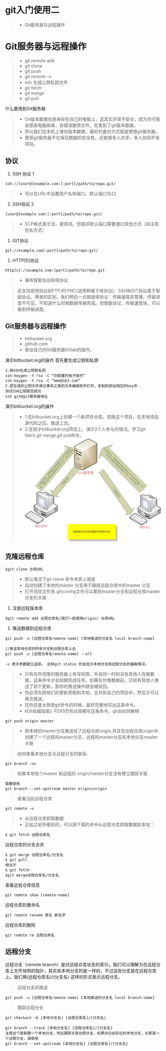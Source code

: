 # git入门使用二

> - Git服务器与远程操作

# Git服务器与远程操作

> - git remote add
> - git clone
> - git push
> - git remote –v
> - ssh 生成公钥私钥文件
> - git fetch
> - git merge
> - git pull

什么要用到Git服务器

> - Git版本数据也是保存在自己的电脑上，这其实非常不安全，因为你可能会感染电脑病毒，会错误删除文件，危害到了git版本数据。
> - 所以我们在本机上保存版本数据，最好的备份方式就是使用git服务器。
> - 使用git服务器不仅保证数据的安全性，还能够多人共享，多人协同开发项目。

## 协议

1. SSH 协议 1

```
ssh://[user@]example.com:[:port]/path/to/repo.git/
```

> - 可以在URL中设置用户名和端口。默认端口为22

1. SSH协议 2

```
[user@]example.com:[:port]/path/to/repo.git/
```

> - SCP格式表示法，更简洁。但是非默认端口需要通过其他方式（如主机别名方式）

1. GIT协议

```
git://example.com[:port]/path/to/repo.git/
```

1. HTTP[S]协议

```
http[s]://example.com:[port]/path/to/repo.git
```

> - 兼有智能协议和哑协议

> 还支持其他协议如FTP,RSYNC(这两种属于哑协议)，SSH和GIT协议属于智能协议。两者的区别，我们明白一点就是哑协议：传输速度非常慢，传输进度不可见，不知道什么时候数据传输完成。而智能协议，传输速度快，可以看到传输进度。

## Git服务器与远程操作

> - bitbucket.org
> - github.com
> - 架设自己的Git服务器Gitlab的操作。

演示bitbucket.org的操作 首先要生成公钥和私钥

```
1.用SSH生成公钥和私钥
ssh-keygen -t rsa -C “你配置的电子邮件”
ssh-keygen -t rsa -C “mmm@163.com”
2.把生成的公钥文件用记事本之类的文本编辑软件打开，复制到网站相应的key中
测试SSH公钥是否成功
ssh git@git服务器地址
```

演示bitbucket.org的操作

> - 1.在bitbucket.org上创建一个新项目仓库，克隆这个项目，在本地添加源代码之后，推送上去。
> - 2.在刚才bitbucket.org项目上，演示2个人参与的情况。学习git fetch,git merge,git pull命令。 [![image](https://github.com/csyeva/eva/raw/master/img/github/gitrm.png)](https://github.com/csyeva/eva/blob/master/img/github/gitrm.png)

## 克隆远程仓库

```
$git clone 仓库URL
```

> - 默认情况下git clone 命令本质上就是
> - 自动创建了本地的master 分支用于跟踪远程仓库中的master 分支
> - 打开项目文件夹.git\config文件可以看到master分支和远程仓库master分支的关联

1. 注册远程版本库

```
$git remote add 远程仓库名(我们一般使用origin) 仓库URL
```

1. 推送数据到远程仓库

```
git push -u [远程仓库名remote-name] [本地推送的分支名 local branch-name]

//推送本地仓库的所有分支到远程仓库上去
git push -u [远程仓库名remote-name] --all

-u 表示参数建立追踪。 这样git status 时会显示本地分支和远程分支的偏离情况。
```

> - 只有在所克隆的服务器上有写权限，并且同一时刻没有其他人在推数据，这条命令才会如期完成任务。如果在你推数据前，已经有其他人推送了若干更新，那你的推送操作就会被驳回。
> - 你必须先把他们的更新抓取到本地，合并到自己的项目中，然后才可以再次推送。
> - 在你还是太熟悉git命令的时候，最好完整地写出这条命令。
> - 《Git权威指南》P293页有对简略写这条命令，git会如何解释

```
git push origin master
```

> - 把本地的master分支推送给了远程仓库origin,并且在远程仓库origin中创建了一个远程的master分支，远程的master分支和本地分支master关联

> 如何查看本地分支与远程分支的联系:

```
git branch –vv
```

> 如果本地有个master 和远程的 origin/master分支没有建立跟踪关联

```
需要使用
git branch --set-upstream master origin/origin
```

> 查看当前远程仓库

```
git remote –v
```

> - 从远程仓库抓取数据
> - 正如之前所看到的，可以用下面的命令从远程仓库抓取数据到本地：

```
$ git fetch 远程仓库名
```

远程仓库的分支合并

```
$ git merge 远程仓库名/分支名
$ git pull
相当于
$ git fetch
$git merge远程仓库名/分支名
```

查看远程仓库信息

```
git remote show [remote-name]
```

远程仓库的重命名

```
git remote rename 原名 新名字
```

远程仓库的删除

```
git remote rm 远程仓库名
```

## 远程分支

远程分支（remote branch）是对远程仓库状态的索引。我们可以理解为在远程仓库上文件快照的指针，其实和本地分支的是一样的，不过这些分支是在远程仓库上。我们用(远程仓库名)/(分支名) 这样的形式表示远程分支。

> 远程分支的推送

```
git push -u [远程仓库名remote-name] [本地推送的分支名 local branch-name]
```

> 跟踪远程分支

```
git checkout –b [本地分支名] [远程仓库名]/[分支名]

git branch --track [本地分支名] [远程仓库名]/[分支名]
注意这个是新建一个本地分支，然后跟踪关联远程分支，如果对已经存在的本地分支，关联某一个远程分支，请使用
git branch --set-upstream [本地分支名] [远程仓库名]/[分支名]
```